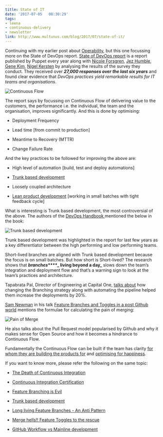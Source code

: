```yaml
---
title: State of IT
date: '2017-07-05	08:30:29'
tags: 
- leena
- continuous-delivery
- newsletter
link: http://www.multunus.com/blog/2017/07/state-of-it/
---
```



Continuing with my earlier post about [Operability](http://www.multunus.com/blog/2017/06/operability/), but this one focussing more on the State of DevOps report. [State of DevOps report](https://puppet.com/resources/whitepaper/state-of-devops-report) is a report published by Puppet every year along with [Nicole ](https://devops-research.com/about.html)[Forsgren](https://devops-research.com/about.html), [Jez Humble](https://continuousdelivery.com/), [Gene Kim](http://www.realgenekim.me/), [Nigel Kersten](https://puppet.com/company/leadership/nigel-kersten) by analysing the results of the survey they conduct. 
They received over **_27,000 responses over the last six years_** and found clear evidence that *DevOps practices yield remarkable results for IT teams and organisations*. 

![Continuous Flow](https://s3.amazonaws.com/multunus-cdimages/water-49024_1280.jpg)

The report says by focussing on Continuous Flow of delivering value to the customers, the performance i.e. the individual, the team and the organisation, improves significantly. And this is done by optimising:

* Deployment Frequency

* Lead time [from commit to production]

* Meantime to Recovery (MTTR)

* Change Failure Rate

And the key practices to be followed for improving the above are:

* High level of  automation [build, test and deploy automations]

* [Trunk ](http://www.multunus.com/blog/2016/03/merge-hells-feature-toggles-rescue/)[based](http://www.multunus.com/blog/2016/03/merge-hells-feature-toggles-rescue/)[ development](http://www.multunus.com/blog/2016/03/merge-hells-feature-toggles-rescue/) 

* Loosely coupled architecture

* [Lean product ](https://en.wikipedia.org/wiki/Lean_product_development)[development](https://en.wikipedia.org/wiki/Lean_product_development) [working in small batches with tight feedback cycle]

What is interesting is Trunk based development, the most controversial of the above. The authors of the [DevOps Handbook ](http://itrevolution.com/devops-handbook)mentioned the below in the book:

![Trunk based development](https://s3.amazonaws.com/multunus-cdimages/devops-book-quote.png)

Trunk based development was highlighted in the report for last few years as a key differentiator between the high performing and low performing teams. 

Short-lived branches are aligned with Trunk based development because the focus is on small batches. But how short is Short-lived? The research shows that **_branches_****_ living beyond a day_** slows down the team’s integration and deployment flow and that’s a warning sign to look at the team’s practices and architecture. 

Tapabrata Pal, Director of Engineering at Capital One, [talks ](https://www.youtube.com/watch?v=6Q0mtVnnthQ)[about](https://www.youtube.com/watch?v=6Q0mtVnnthQ) how changing the Branching strategy along with automating the pipeline helped them increase the deployments by 20%. 

[Sam Newman](http://samnewman.io/index.html) in his talk [Feature ](https://www.youtube.com/watch?time_continue=2&v=lqRQYEHAtpk)[Branches](https://www.youtube.com/watch?time_continue=2&v=lqRQYEHAtpk)[ and Toggles in a post Github world](https://www.youtube.com/watch?time_continue=2&v=lqRQYEHAtpk) mentions the formulae for calculating the pain of merging:

![Pain of Merge](https://s3.amazonaws.com/multunus-cdimages/pain-or-merge.png)

He also talks about the Pull Request model popularised by Github and why it makes sense for Open Source and how it becomes a hindrance to Continuous Flow.

Fundamentally the Continuous Flow can be built if the team has clarity [for whom they are building the products for](http://www.multunus.com/blog/2017/03/forgotten-story-whom-are-we-building-it-for/) and [optimising](http://www.multunus.com/blog/2017/04/optimising-for-happiness/)[ for happiness](http://www.multunus.com/blog/2017/04/optimising-for-happiness/).

If you want to know more, please refer the following on the same topic:

* [The Death of ](https://www.infoq.com/presentations/death-continuous-integration)[Continuous](https://www.infoq.com/presentations/death-continuous-integration)[ Integration](https://www.infoq.com/presentations/death-continuous-integration)

* [Continuous](https://martinfowler.com/bliki/ContinuousIntegrationCertification.html)[ Integration](https://martinfowler.com/bliki/ContinuousIntegrationCertification.html)[ Certification](https://martinfowler.com/bliki/ContinuousIntegrationCertification.html)

* [Feature Branching is Evil](https://speakerdeck.com/tdpauw/xp2017-feature-branching-is-evil)

* [Trunk based ](https://trunkbaseddevelopment.com/)[development](https://trunkbaseddevelopment.com/)

* [Long living Feature ](http://www.multunus.com/blog/2017/03/long-living-feature-branches-an-antipattern/)[Branches](http://www.multunus.com/blog/2017/03/long-living-feature-branches-an-antipattern/)[ - An Anti Pattern](http://www.multunus.com/blog/2017/03/long-living-feature-branches-an-antipattern/)

* [Merge hells](https://vimeo.com/210631471)[!! Feature Toggles to the rescue](https://vimeo.com/210631471)

* [GitHub Workflow vs Mainline ](http://www.multunus.com/blog/2013/06/github-workflow-vs-mainline-development/)[development](http://www.multunus.com/blog/2013/06/github-workflow-vs-mainline-development/)

